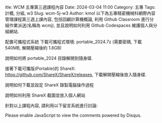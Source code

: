 itle: WCM 五專第三週課程內容 Date: 2024-03-04 11:00 Category: 五專 Tags: 計概, 分組, w3 Slug: wcm-5j-w3 Author: kmol
以下為五專精密機械科網際內容管理課程第三週上課內容, 包括回顧計算機概論, 利用 Github Classroom 進行分組作業派送(名稱為 wcmj), 並且說明如何利用 Github Codespaces 維護個人與分組網站.

配置可攜程式系統
下載可攜程式環境: portable_2024.7z (需要密碼, 下載 540MB, 解開壓縮後約 1.8GB)

說明如何將 portable_2024 目錄解開到隨身碟.

接著下載可攜版(Portable)的 ShareX: https://github.com/ShareX/ShareX/releases, 下載解開壓縮後放入隨身碟.

說明如何下載並設定 ShareX 錄製電腦操作過程

說明如何利用 ShareX 截圖並放入個人網站

針對以上課程內容, 請利用以下留言系統進行討論:

Please enable JavaScript to view the comments powered by Disqus.